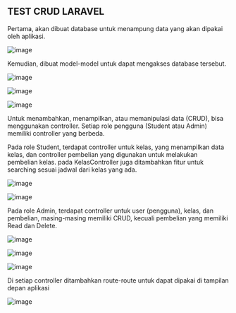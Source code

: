 ## TEST CRUD LARAVEL

Pertama, akan dibuat database untuk menampung data yang akan dipakai oleh aplikasi.

![image](https://github.com/user-attachments/assets/16eb824f-733b-4f18-90f8-b99fdbea3183)

Kemudian, dibuat model-model untuk dapat mengakses database tersebut.

![image](https://github.com/user-attachments/assets/8ff30959-4a8f-40d5-ae78-3cafbe22fdb5)

![image](https://github.com/user-attachments/assets/52938b5e-6df8-4e23-b66a-f6f778433537)

![image](https://github.com/user-attachments/assets/9aaebe87-5d3f-456b-a9bf-447e3ba0fbbc)

Untuk menambahkan, menampilkan, atau memanipulasi data (CRUD), bisa menggunakan controller. Setiap role pengguna (Student atau Admin) memiliki controller yang berbeda.

Pada role Student, terdapat controller untuk kelas, yang menampilkan data kelas, dan controller pembelian yang digunakan untuk melakukan pembelian kelas. pada KelasController juga ditambahkan fitur untuk searching sesuai jadwal dari kelas yang ada.

![image](https://github.com/user-attachments/assets/9d2d6c41-0db0-464c-9d26-d140f46c21d0)

![image](https://github.com/user-attachments/assets/123f9028-b339-48a7-9457-2c53ea77ae80)

Pada role Admin, terdapat controller untuk user (pengguna), kelas, dan pembelian, masing-masing memiliki CRUD, kecuali pembelian yang memiliki Read dan Delete.

![image](https://github.com/user-attachments/assets/56f90538-caf6-40e4-bcb5-515931dc1956)

![image](https://github.com/user-attachments/assets/bd10d13e-52d6-4674-886e-f6e1ecfc56bd)

![image](https://github.com/user-attachments/assets/ffd26ccc-2b9f-4e43-971f-f36f3bafbf2c)


Di setiap controller ditambahkan route-route untuk dapat dipakai di tampilan depan aplikasi

![image](https://github.com/user-attachments/assets/397cdb1d-63c9-4221-8684-0a7d0f7ae2fb)
